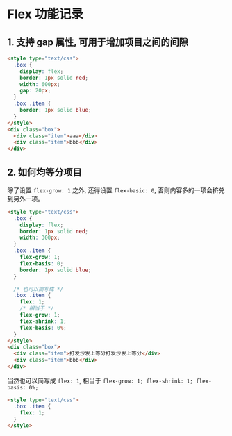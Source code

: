 # Flex 功能记录

## 1. 支持 gap 属性, 可用于增加项目之间的间隙

```html
<style type="text/css">
  .box {
    display: flex;
    border: 1px solid red;
    width: 600px;
    gap: 20px;
  }
  .box .item {
    border: 1px solid blue;
  }
</style>
<div class="box">
  <div class="item">aaa</div>
  <div class="item">bbb</div>
</div>
```

## 2. 如何均等分项目

除了设置 `flex-grow: 1` 之外, 还得设置 `flex-basic: 0`, 否则内容多的一项会挤兑到另外一项。

```html
<style type="text/css">
  .box {
    display: flex;
    border: 1px solid red;
    width: 300px;
  }
  .box .item {
    flex-grow: 1;
    flex-basis: 0;
    border: 1px solid blue;
  }

  /* 也可以简写成 */
  .box .item {
    flex: 1;
    /* 相当于 */
    flex-grow: 1;
    flex-shrink: 1;
    flex-basis: 0%;
  }
</style>
<div class="box">
  <div class="item">打发沙发上等分打发沙发上等分</div>
  <div class="item">bbb</div>
</div>
```

当然也可以简写成 `flex: 1`, 相当于 `flex-grow: 1; flex-shrink: 1; flex-basis: 0%;`

```html
<style type="text/css">
  .box .item {
    flex: 1;
  }
</style>
```
